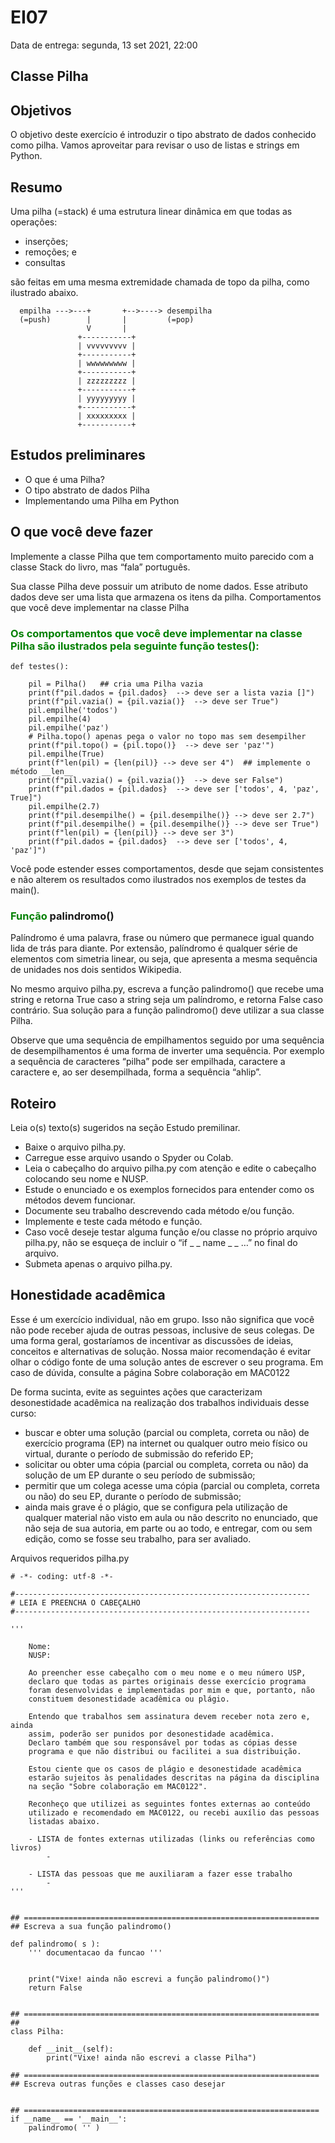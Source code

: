 # EI07
Data de entrega: segunda, 13 set 2021, 22:00

## Classe Pilha
## Objetivos

O objetivo deste exercício é introduzir o tipo abstrato de dados conhecido como pilha. Vamos aproveitar para revisar o uso de listas e strings em Python.

## Resumo

Uma pilha (=stack) é uma estrutura linear dinâmica em que todas as operações:

- inserções;
- remoções; e
- consultas

são feitas em uma mesma extremidade chamada de topo da pilha, como ilustrado abaixo.
```
  empilha --->---+       +-->----> desempilha
  (=push)        |       |         (=pop)  
                 V       |
               +-----------+
               | vvvvvvvvv |
               +-----------+
               | wwwwwwwww |
               +-----------+
               | zzzzzzzzz |
               +-----------+
               | yyyyyyyyy |
               +-----------+
               | xxxxxxxxx |
               +-----------+
```
## Estudos preliminares

- O que é uma Pilha?
- O tipo abstrato de dados Pilha
- Implementando uma Pilha em Python

## O que você deve fazer

Implemente a classe Pilha que tem comportamento muito parecido com a classe Stack do livro, mas “fala” português.

Sua classe Pilha deve possuir um atributo de nome dados. Esse atributo dados deve ser uma lista que armazena os itens da pilha.
Comportamentos que você deve implementar na classe Pilha

### <span style="color:green">Os comportamentos que você deve implementar na classe Pilha são ilustrados pela seguinte função testes():</span>

```
def testes():

    pil = Pilha()   ## cria uma Pilha vazia
    print(f"pil.dados = {pil.dados}  --> deve ser a lista vazia []")
    print(f"pil.vazia() = {pil.vazia()}  --> deve ser True")
    pil.empilhe('todos')
    pil.empilhe(4)
    pil.empilhe('paz')
    # Pilha.topo() apenas pega o valor no topo mas sem desempilher
    print(f"pil.topo() = {pil.topo()}  --> deve ser 'paz'") 
    pil.empilhe(True)
    print(f"len(pil) = {len(pil)} --> deve ser 4")  ## implemente o método __len__
    print(f"pil.vazia() = {pil.vazia()}  --> deve ser False")
    print(f"pil.dados = {pil.dados}  --> deve ser ['todos', 4, 'paz', True]")
    pil.empilhe(2.7)
    print(f"pil.desempilhe() = {pil.desempilhe()} --> deve ser 2.7")
    print(f"pil.desempilhe() = {pil.desempilhe()} --> deve ser True")
    print(f"len(pil) = {len(pil)} --> deve ser 3") 
    print(f"pil.dados = {pil.dados}  --> deve ser ['todos', 4, 'paz']")
```
Você pode estender esses comportamentos, desde que sejam consistentes e não alterem os resultados como ilustrados nos exemplos de testes da main().

### <span style="color:green">Função</span> palindromo()

Palíndromo é uma palavra, frase ou número que permanece igual quando lida de trás para diante. Por extensão, palíndromo é qualquer série de elementos com simetria linear, ou seja, que apresenta a mesma sequência de unidades nos dois sentidos Wikipedia.

No mesmo arquivo pilha.py, escreva a função palindromo() que recebe uma string e retorna True caso a string seja um palíndromo, e retorna False caso contrário. Sua solução para a função palindromo() deve utilizar a sua classe Pilha.

Observe que uma sequência de empilhamentos seguido por uma sequência de desempilhamentos é uma forma de inverter uma sequência. Por exemplo a sequência de caracteres “pilha” pode ser empilhada, caractere a caractere e, ao ser desempilhada, forma a sequência “ahlip”.


## Roteiro

Leia o(s) texto(s) sugeridos na seção Estudo premilinar.

- Baixe o arquivo pilha.py.
- Carregue esse arquivo usando o Spyder ou Colab.
- Leia o cabeçalho do arquivo pilha.py com atenção e edite o cabeçalho colocando seu nome e NUSP.
- Estude o enunciado e os exemplos fornecidos para entender como os métodos devem funcionar.
- Documente seu trabalho descrevendo cada método e/ou função.
- Implemente e teste cada método e função.
- Caso você deseje testar alguma função e/ou classe no próprio arquivo pilha.py, não se esqueça de incluir o “if _ _ name _ _ …” no final do arquivo.
- Submeta apenas o arquivo pilha.py.

## Honestidade acadêmica

Esse é um exercício individual, não em grupo. Isso não significa que você não pode receber ajuda de outras pessoas, inclusive de seus colegas. De uma forma geral, gostaríamos de incentivar as discussões de ideias, conceitos e alternativas de solução. Nossa maior recomendação é evitar olhar o código fonte de uma solução antes de escrever o seu programa. Em caso de dúvida, consulte a página Sobre colaboração em MAC0122

De forma sucinta, evite as seguintes ações que caracterizam desonestidade acadêmica na realização dos trabalhos individuais desse curso:

- buscar e obter uma solução (parcial ou completa, correta ou não) de exercício programa (EP) na internet ou qualquer outro meio físico ou virtual, durante o período de submissão do referido EP;
- solicitar ou obter uma cópia (parcial ou completa, correta ou não) da solução de um EP durante o seu período de submissão;
- permitir que um colega acesse uma cópia (parcial ou completa, correta ou não) do seu EP, durante o período de submissão;
- ainda mais grave é o plágio, que se configura pela utilização de qualquer material não visto em aula ou não descrito no enunciado, que não seja de sua autoria, em parte ou ao todo, e entregar, com ou sem edição, como se fosse seu trabalho, para ser avaliado.

Arquivos requeridos
pilha.py
```
# -*- coding: utf-8 -*-

#------------------------------------------------------------------
# LEIA E PREENCHA O CABEÇALHO 
#------------------------------------------------------------------

'''

    Nome:
    NUSP:

    Ao preencher esse cabeçalho com o meu nome e o meu número USP,
    declaro que todas as partes originais desse exercício programa
    foram desenvolvidas e implementadas por mim e que, portanto, não 
    constituem desonestidade acadêmica ou plágio.
    
    Entendo que trabalhos sem assinatura devem receber nota zero e, ainda
    assim, poderão ser punidos por desonestidade acadêmica.
    Declaro também que sou responsável por todas as cópias desse
    programa e que não distribui ou facilitei a sua distribuição.
    
    Estou ciente que os casos de plágio e desonestidade acadêmica
    estarão sujeitos às penalidades descritas na página da disciplina
    na seção "Sobre colaboração em MAC0122".

    Reconheço que utilizei as seguintes fontes externas ao conteúdo 
    utilizado e recomendado em MAC0122, ou recebi auxílio das pessoas
    listadas abaixo.

    - LISTA de fontes externas utilizadas (links ou referências como livros)
        - 

    - LISTA das pessoas que me auxiliaram a fazer esse trabalho
        - 
'''


## ==================================================================
## Escreva a sua função palindromo()

def palindromo( s ):
    ''' documentacao da funcao '''


    print("Vixe! ainda não escrevi a função palindromo()")
    return False


## ==================================================================
##
class Pilha:

    def __init__(self):
        print("Vixe! ainda não escrevi a classe Pilha")

## ==================================================================
## Escreva outras funções e classes caso desejar


## ==================================================================
if __name__ == '__main__':
    palindromo( '' )
```